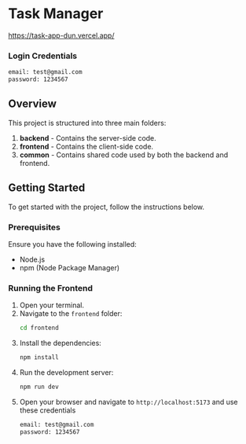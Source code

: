 # Task Manager

https://task-app-dun.vercel.app/

### Login Credentials

```sh
email: test@gmail.com
password: 1234567
```

## Overview

This project is structured into three main folders:

1. **backend** - Contains the server-side code.
2. **frontend** - Contains the client-side code.
3. **common** - Contains shared code used by both the backend and frontend.

## Getting Started

To get started with the project, follow the instructions below.

### Prerequisites

Ensure you have the following installed:

- Node.js
- npm (Node Package Manager)

### Running the Frontend

1. Open your terminal.
2. Navigate to the `frontend` folder:
   ```sh
   cd frontend
   ```
3. Install the dependencies:
   ```sh
   npm install
   ```
4. Run the development server:
   ```sh
   npm run dev
   ```
5. Open your browser and navigate to `http://localhost:5173` and use these credentials
   ```sh
   email: test@gmail.com
   password: 1234567
   ```
